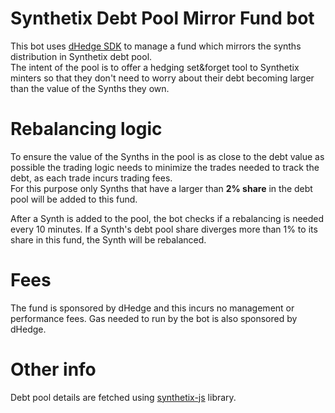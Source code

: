 # Synthetix Debt Pool Mirror Fund bot
This bot uses [dHedge SDK](https://github.com/dhedge/dhedge-sdk) to manage a fund which mirrors the synths distribution in Synthetix debt pool.  
The intent of the pool is to offer a hedging set&forget tool to Synthetix minters so that they don't need to worry about their debt becoming larger than the value of the Synths they own.  

# Rebalancing logic
To ensure the value of the Synths in the pool is as close to the debt value as possible the trading logic needs to minimize the trades needed to track the debt, as each trade incurs trading fees.    
For this purpose only Synths that have a larger than **2% share** in the debt pool will be added to this fund.
  
After a Synth is added to the pool, the bot checks if a rebalancing is needed every 10 minutes. If a Synth's debt pool share diverges more than 1% to its share in this fund, the Synth will be rebalanced.  

# Fees
The fund is sponsored by dHedge and this incurs no management or performance fees. Gas needed to run by the bot is also sponsored by dHedge.
    
# Other info
Debt pool details are fetched using [synthetix-js](https://github.com/Synthetixio/synthetix-js) library.  
 
   
